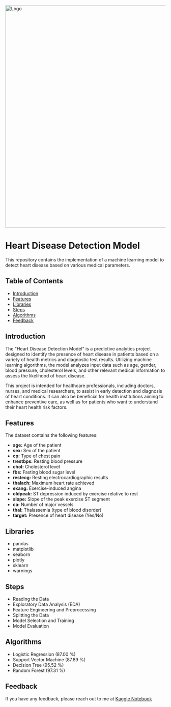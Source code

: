 <img src="https://th.bing.com/th/id/R.d49617b676d81d40b6cfa9f086899f34?rik=II5eeuDx4Cr17Q&pid=ImgRaw&r=0" alt="Logo" width="700"/>

# Heart Disease Detection Model

This repository contains the implementation of a machine learning model to detect heart disease based on various medical parameters.

## Table of Contents

- [Introduction](#introduction)
- [Features](#features)
- [Libraries](#libraries)
- [Steps](#steps)
- [Algorithms](#algorithms)
- [Feedback](#feedback)

## Introduction

The "Heart Disease Detection Model" is a predictive analytics project designed to identify the presence of heart disease in patients based on a variety of health metrics and diagnostic test results. Utilizing machine learning algorithms, the model analyzes input data such as age, gender, blood pressure, cholesterol levels, and other relevant medical information to assess the likelihood of heart disease.

This project is intended for healthcare professionals, including doctors, nurses, and medical researchers, to assist in early detection and diagnosis of heart conditions. It can also be beneficial for health institutions aiming to enhance preventive care, as well as for patients who want to understand their heart health risk factors.

## Features

The dataset contains the following features:

- **age:** Age of the patient
- **sex:** Sex of the patient
- **cp:** Type of chest pain
- **trestbps:** Resting blood pressure
- **chol:** Cholesterol level
- **fbs:** Fasting blood sugar level
- **restecg:** Resting electrocardiographic results
- **thalach:** Maximum heart rate achieved
- **exang:** Exercise-induced angina
- **oldpeak:** ST depression induced by exercise relative to rest
- **slope:** Slope of the peak exercise ST segment
- **ca:** Number of major vessels
- **thal:** Thalassemia (type of blood disorder)
- **target:** Presence of heart disease (Yes/No)

## Libraries

- pandas
- matplotlib
- seaborn
- plotly
- sklearn
- warnings

## Steps

- Reading the Data
- Exploratory Data Analysis (EDA)
- Feature Engineering and Preprocessing
- Splitting the Data
- Model Selection and Training
- Model Evaluation

## Algorithms

- Logistic Regression (87.00 %)
- Support Vector Machine (87.89 %)
- Decision Tree (95.52 %)
- Random Forest (97.31 %)

## Feedback

If you have any feedback, please reach out to me at [Kaggle Notebook](https://www.kaggle.com/code/georgehanymilad/heart-disease-detection)

